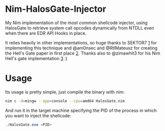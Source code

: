 # Nim-HalosGate-Injector

My Nim implementation of the most common shellcode injector, using HalosGate to retrieve system call opcodes dynamically from NTDLL even when there are EDR API Hooks in place. 

It relies heavily in other implementations, so huge thanks to SEKTOR7 [1] for implementing this technique and @am0nsec and @RtlMateusz for creating the Hell's Gate paper in first place [2]. Thanks also to @zimawhit3 for his Nim Hell's gate implementation [3] :)

# Usage

Its usage is pretty simple, just compile the binary with nim:
```bash
nim c -d=mingw --app=console --cpu=amd64 HalosGate.nim
```

And run it in the target machine specifying the PID of the process in which you want to inject the shellcode:
```powershell
./HalosGate.exe <PID>
```

[1]:https://blog.sektor7.net/#!res/2021/halosgate.md
[2]:https://github.com/am0nsec/HellsGate
[3]:https://github.com/zimawhit3/HellsGateNim
